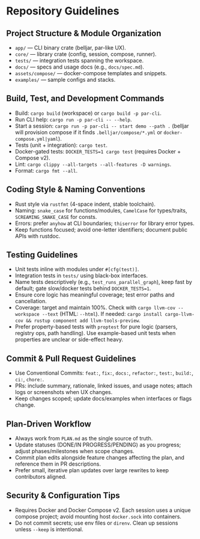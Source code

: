# Repository Guidelines

## Project Structure & Module Organization
- `app/` — CLI binary crate (belljar, par-like UX).
- `core/` — library crate (config, session, compose, runner).
- `tests/` — integration tests spanning the workspace.
- `docs/` — specs and usage docs (e.g., `docs/spec.md`).
- `assets/compose/` — docker-compose templates and snippets.
- `examples/` — sample configs and stacks.

## Build, Test, and Development Commands
- Build: `cargo build` (workspace) or `cargo build -p par-cli`.
- Run CLI help: `cargo run -p par-cli -- --help`.
- Start a session: `cargo run -p par-cli -- start demo --path .` (belljar will provision compose if it finds `.belljar/compose/*.yml` or `docker-compose.yml|yaml`).
- Tests (unit + integration): `cargo test`.
- Docker-gated tests: `DOCKER_TESTS=1 cargo test` (requires Docker + Compose v2).
- Lint: `cargo clippy --all-targets --all-features -D warnings`.
- Format: `cargo fmt --all`.

## Coding Style & Naming Conventions
- Rust style via `rustfmt` (4-space indent, stable toolchain).
- Naming: `snake_case` for functions/modules, `CamelCase` for types/traits, `SCREAMING_SNAKE_CASE` for consts.
- Errors: prefer `anyhow` at CLI boundaries; `thiserror` for library error types.
- Keep functions focused; avoid one-letter identifiers; document public APIs with rustdoc.

## Testing Guidelines
- Unit tests inline with modules under `#[cfg(test)]`.
- Integration tests in `tests/` using black-box interfaces.
- Name tests descriptively (e.g., `test_runs_parallel_graph`), keep fast by default; gate slow/docker tests behind `DOCKER_TESTS=1`.
- Ensure core logic has meaningful coverage; test error paths and cancellation.
- Coverage: target and maintain 100%. Check with `cargo llvm-cov --workspace --text` (HTML: `--html`). If needed: `cargo install cargo-llvm-cov && rustup component add llvm-tools-preview`.
- Prefer property-based tests with `proptest` for pure logic (parsers, registry ops, path handling). Use example-based unit tests when properties are unclear or side-effect heavy.

## Commit & Pull Request Guidelines
- Use Conventional Commits: `feat:`, `fix:`, `docs:`, `refactor:`, `test:`, `build:`, `ci:`, `chore:`.
- PRs: include summary, rationale, linked issues, and usage notes; attach logs or screenshots when UX changes.
- Keep changes scoped; update docs/examples when interfaces or flags change.

## Plan-Driven Workflow
- Always work from `PLAN.md` as the single source of truth.
- Update statuses (DONE/IN PROGRESS/PENDING) as you progress; adjust phases/milestones when scope changes.
- Commit plan edits alongside feature changes affecting the plan, and reference them in PR descriptions.
- Prefer small, iterative plan updates over large rewrites to keep contributors aligned.

## Security & Configuration Tips
- Requires Docker and Docker Compose v2. Each session uses a unique compose project; avoid mounting host `docker.sock` into containers.
- Do not commit secrets; use env files or `direnv`. Clean up sessions unless `--keep` is intentional.
